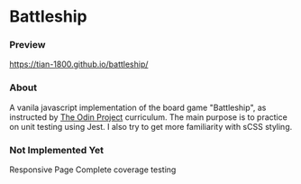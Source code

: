 # Battleship

### Preview

https://tian-1800.github.io/battleship/

### About

A vanila javascript implementation of the board game "Battleship", as instructed by [The Odin Project](https://www.theodinproject.com/paths/full-stack-javascript/courses/javascript/lessons/battleship) curriculum. The main purpose is to practice on unit testing using Jest. I also try to get more familiarity with sCSS styling.

### Not Implemented Yet

Responsive Page
Complete coverage testing
